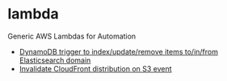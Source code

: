 # lambda
Generic AWS Lambdas for Automation

- [DynamoDB trigger to index/update/remove items to/in/from Elasticsearch domain](./DynamoDbToElasticsearch/)
- [Invalidate CloudFront distribution on S3 event](./CloudFrontInvalidation/)